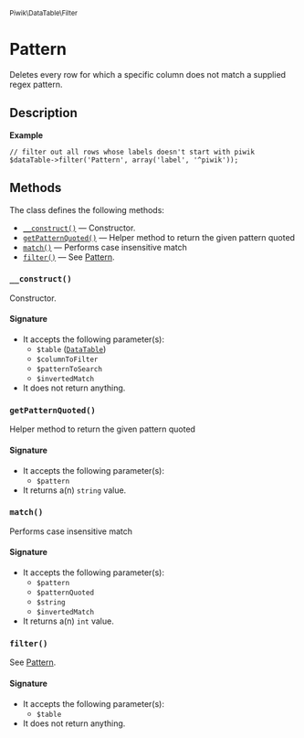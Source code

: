 <small>Piwik\DataTable\Filter</small>

Pattern
=======

Deletes every row for which a specific column does not match a supplied regex pattern.

Description
-----------

**Example**

    // filter out all rows whose labels doesn't start with piwik
    $dataTable->filter('Pattern', array('label', '^piwik'));


Methods
-------

The class defines the following methods:

- [`__construct()`](#__construct) &mdash; Constructor.
- [`getPatternQuoted()`](#getPatternQuoted) &mdash; Helper method to return the given pattern quoted
- [`match()`](#match) &mdash; Performs case insensitive match
- [`filter()`](#filter) &mdash; See [Pattern](#).

<a name="__construct" id="__construct"></a>
### `__construct()`

Constructor.

#### Signature

- It accepts the following parameter(s):
    - `$table` ([`DataTable`](../../../Piwik/DataTable.md))
    - `$columnToFilter`
    - `$patternToSearch`
    - `$invertedMatch`
- It does not return anything.

<a name="getpatternquoted" id="getpatternquoted"></a>
### `getPatternQuoted()`

Helper method to return the given pattern quoted

#### Signature

- It accepts the following parameter(s):
    - `$pattern`
- It returns a(n) `string` value.

<a name="match" id="match"></a>
### `match()`

Performs case insensitive match

#### Signature

- It accepts the following parameter(s):
    - `$pattern`
    - `$patternQuoted`
    - `$string`
    - `$invertedMatch`
- It returns a(n) `int` value.

<a name="filter" id="filter"></a>
### `filter()`

See [Pattern](#).

#### Signature

- It accepts the following parameter(s):
    - `$table`
- It does not return anything.

